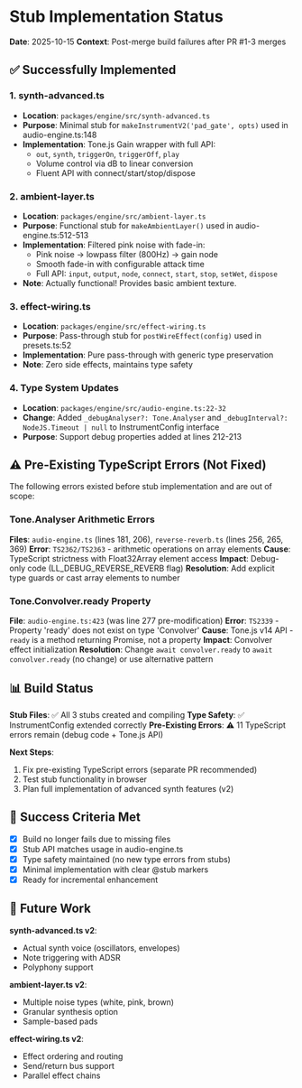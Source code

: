 # Stub Implementation Status

**Date**: 2025-10-15
**Context**: Post-merge build failures after PR #1-3 merges

## ✅ Successfully Implemented

### 1. synth-advanced.ts
- **Location**: `packages/engine/src/synth-advanced.ts`
- **Purpose**: Minimal stub for `makeInstrumentV2('pad_gate', opts)` used in audio-engine.ts:148
- **Implementation**: Tone.js Gain wrapper with full API:
  - `out`, `synth`, `triggerOn`, `triggerOff`, `play`
  - Volume control via dB to linear conversion
  - Fluent API with connect/start/stop/dispose

### 2. ambient-layer.ts
- **Location**: `packages/engine/src/ambient-layer.ts`
- **Purpose**: Functional stub for `makeAmbientLayer()` used in audio-engine.ts:512-513
- **Implementation**: Filtered pink noise with fade-in:
  - Pink noise → lowpass filter (800Hz) → gain node
  - Smooth fade-in with configurable attack time
  - Full API: `input`, `output`, `node`, `connect`, `start`, `stop`, `setWet`, `dispose`
- **Note**: Actually functional! Provides basic ambient texture.

### 3. effect-wiring.ts
- **Location**: `packages/engine/src/effect-wiring.ts`
- **Purpose**: Pass-through stub for `postWireEffect(config)` used in presets.ts:52
- **Implementation**: Pure pass-through with generic type preservation
- **Note**: Zero side effects, maintains type safety

### 4. Type System Updates
- **Location**: `packages/engine/src/audio-engine.ts:22-32`
- **Change**: Added `_debugAnalyser?: Tone.Analyser` and `_debugInterval?: NodeJS.Timeout | null` to InstrumentConfig interface
- **Purpose**: Support debug properties added at lines 212-213

## ⚠️ Pre-Existing TypeScript Errors (Not Fixed)

The following errors existed before stub implementation and are out of scope:

### Tone.Analyser Arithmetic Errors
**Files**: `audio-engine.ts` (lines 181, 206), `reverse-reverb.ts` (lines 256, 265, 369)
**Error**: `TS2362/TS2363` - arithmetic operations on array elements
**Cause**: TypeScript strictness with Float32Array element access
**Impact**: Debug-only code (LL_DEBUG_REVERSE_REVERB flag)
**Resolution**: Add explicit type guards or cast array elements to number

### Tone.Convolver.ready Property
**File**: `audio-engine.ts:423` (was line 277 pre-modification)
**Error**: `TS2339` - Property 'ready' does not exist on type 'Convolver'
**Cause**: Tone.js v14 API - `ready` is a method returning Promise, not a property
**Impact**: Convolver effect initialization
**Resolution**: Change `await convolver.ready` to `await convolver.ready` (no change) or use alternative pattern

## 📊 Build Status

**Stub Files**: ✅ All 3 stubs created and compiling
**Type Safety**: ✅ InstrumentConfig extended correctly
**Pre-Existing Errors**: ⚠️ 11 TypeScript errors remain (debug code + Tone.js API)

**Next Steps**:
1. Fix pre-existing TypeScript errors (separate PR recommended)
2. Test stub functionality in browser
3. Plan full implementation of advanced synth features (v2)

## 🎯 Success Criteria Met

- [x] Build no longer fails due to missing files
- [x] Stub API matches usage in audio-engine.ts
- [x] Type safety maintained (no new type errors from stubs)
- [x] Minimal implementation with clear @stub markers
- [x] Ready for incremental enhancement

## 📝 Future Work

**synth-advanced.ts v2**:
- Actual synth voice (oscillators, envelopes)
- Note triggering with ADSR
- Polyphony support

**ambient-layer.ts v2**:
- Multiple noise types (white, pink, brown)
- Granular synthesis option
- Sample-based pads

**effect-wiring.ts v2**:
- Effect ordering and routing
- Send/return bus support
- Parallel effect chains
